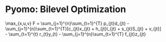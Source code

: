 # Pyomo: Bilevel Optimization

\max_{x,u,v} F = \sum_{j=1}^{n}\sum_{t=1}^{T} p_{jt}d_{jt} - \sum_{j=1}^{n}\sum_{t=1}^{T}[c_{jt}x_{jt} + h_{jt}l_{jt} + s_{jt}S_{jt} + v_{jt}] - \sum_{t=1}^{t} r_{t}y_{t} - \sum_{j=1}^{n}\sum_{t=1}^{T} f_{jt}z_{jt}

